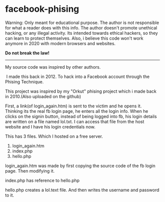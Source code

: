 # facebook-phising
Warning: Only meant for educational purpose. The author is not responsible for what a reader does with this info.
The author doesn't promote unethical hacking, or any illegal activity.
Its intended towards ethical hackers, so they can learn to protect themselves.
Also, i believe this code won't work anymore in 2020 with modern browsers and websites.

**Do not break the law!**

------

My source code was inspired by other authors.

 I made this back in 2012. To hack into a Facebook account through the Phising Technique.    

This project was inspired by my "Orkut" phising project which i made back in 2010.(Also uploaded on the github)

First, a link(of login_again.htm) is sent to the victim and he opens it. Thinking its the real fb login page, he enters all the login info. When he clicks on the signin button, instead of being logged into fb, his login details are written on a file named lol.txt. I can access that file from the host website and I have his login credentials now.  

This has 3 files. Which I hosted on a free server.

1. login_again.htm
2. index.php
3. hello.php


login_again.htm was made by first copying the source code of the fb login page. Then modifying it.

index.php has reference to hello.php

hello.php creates a lol.text file. And then writes the username and password to it.

